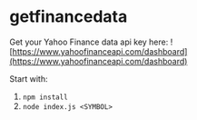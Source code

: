 # getfinancedata
Get your Yahoo Finance data api key here: ![https://www.yahoofinanceapi.com/dashboard](https://www.yahoofinanceapi.com/dashboard)

Start with:

1. `npm install`
2. `node index.js <SYMBOL>`
